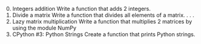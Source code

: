 0. Integers addition
Write a function that adds 2 integers.
1. Divide a matrix
Write a function that divides all elements of a matrix.
.
.
.
7. Lazy matrix multiplication
Write a function that multiplies 2 matrices by using the module NumPy
8. CPython #3: Python Strings
Create a function that prints Python strings.
